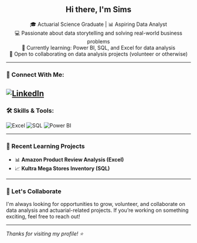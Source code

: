 <h2 align="center">Hi there, I'm Sims</h2>

<p align="center">
  🎓 Actuarial Science Graduate | 📊 Aspiring Data Analyst <br>
  💻 Passionate about data storytelling and solving real-world business problems <br>
  🌱 Currently learning: Power BI, SQL, and Excel for data analysis <br>
  🤝 Open to collaborating on data analysis projects (volunteer or otherwise) <br>
</p>

---

### 🔗 Connect With Me:

[![LinkedIn](https://img.shields.io/badge/-LinkedIn-0A66C2?style=flat&logo=linkedin&logoColor=white)](https://www.linkedin.com/in/simisola-bamgboye-b23ba219b) 
---

### 🛠️ Skills & Tools:

![Excel](https://img.shields.io/badge/-Excel-217346?style=flat&logo=microsoft-excel&logoColor=white)
![SQL](https://img.shields.io/badge/-SQL-4479A1?style=flat&logo=mysql&logoColor=white)
![Power BI](https://img.shields.io/badge/-Power%20BI-F2C811?style=flat&logo=powerbi&logoColor=black)

---

### 📘 Recent Learning Projects

- 📊 **Amazon Product Review Analysis (Excel)**
- 📈 **Kultra Mega Stores Inventory (SQL)**


---

### 📌 Let's Collaborate

I'm always looking for opportunities to grow, volunteer, and collaborate on data analysis and actuarial-related projects. If you’re working on something exciting, feel free to reach out!

---

_Thanks for visiting my profile! ⭐️_
